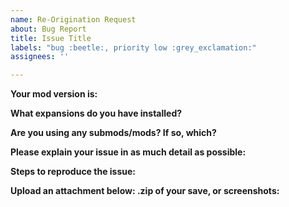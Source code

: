 ```yaml
---
name: Re-Origination Request
about: Bug Report
title: Issue Title
labels: "bug :beetle:, priority low :grey_exclamation:"
assignees: ''

---
```


<!--
**DO NOT REMOVE PRE-EXISTING LINES**
------------------------------------------------------------------------------------------------------------
-->
**Your mod version is:**

**What expansions do you have installed?**

**Are you using any submods/mods? If so, which?**

**Please explain your issue in as much detail as possible:**

**Steps to reproduce the issue:**

**Upload an attachment below: .zip of your save, or screenshots:**
